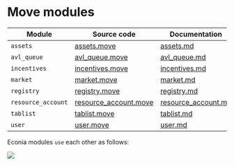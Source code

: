 # Move modules

| Module             | Source code             | Documentation         |
| ------------------ | ----------------------- | --------------------- |
| `assets`           | [assets.move]           | [assets.md]           |
| `avl_queue`        | [avl_queue.move]        | [avl_queue.md]        |
| `incentives`       | [incentives.move]       | [incentives.md]       |
| `market`           | [market.move]           | [market.md]           |
| `registry`         | [registry.move]         | [registry.md]         |
| `resource_account` | [resource_account.move] | [resource_account.md] |
| `tablist`          | [tablist.move]          | [tablist.md]          |
| `user`             | [user.move]             | [user.md]             |

Econia modules `use` each other as follows:

![](/img/modules.svg)

<!---Alphabetized reference links-->

[assets.md]: https://github.com/econia-labs/econia/tree/main/src/move/econia/doc/assets.md
[assets.move]: https://github.com/econia-labs/econia/tree/main/src/move/econia/sources/assets.move
[avl_queue.md]: https://github.com/econia-labs/econia/tree/main/src/move/econia/doc/avl_queue.md
[avl_queue.move]: https://github.com/econia-labs/econia/tree/main/src/move/econia/sources/avl_queue.move
[incentives.md]: https://github.com/econia-labs/econia/tree/main/src/move/econia/doc/incentives.md
[incentives.move]: https://github.com/econia-labs/econia/tree/main/src/move/econia/sources/incentives.move
[market.md]: https://github.com/econia-labs/econia/tree/main/src/move/econia/doc/market.md
[market.move]: https://github.com/econia-labs/econia/tree/main/src/move/econia/sources/market.move
[registry.md]: https://github.com/econia-labs/econia/tree/main/src/move/econia/doc/registry.md
[registry.move]: https://github.com/econia-labs/econia/tree/main/src/move/econia/sources/registry.move
[resource_account.md]: https://github.com/econia-labs/econia/tree/main/src/move/econia/doc/resource_account.md
[resource_account.move]: https://github.com/econia-labs/econia/tree/main/src/move/econia/sources/resource_account.move
[tablist.md]: https://github.com/econia-labs/econia/tree/main/src/move/econia/doc/tablist.md
[tablist.move]: https://github.com/econia-labs/econia/tree/main/src/move/econia/sources/tablist.move
[user.md]: https://github.com/econia-labs/econia/tree/main/src/move/econia/doc/user.md
[user.move]: https://github.com/econia-labs/econia/tree/main/src/move/econia/sources/user.move
